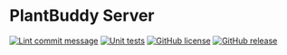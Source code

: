 # PlantBuddy Server

[![Lint commit message](https://github.com/plantineers/plantbuddy-server/actions/workflows/commit-lint.yml/badge.svg)](https://github.com/plantineers/plantbuddy-server/actions/workflows/commit-lint.yml)
[![Unit tests](https://github.com/plantineers/plantbuddy-server/actions/workflows/maven-test.yml/badge.svg)](https://github.com/plantineers/plantbuddy-server/actions/workflows/maven-test.yml)
[![GitHub license](https://img.shields.io/github/license/plantineers/plantbuddy-server.svg)](https://github.com/plantineers/plantbuddy-server/blob/main/LICENSE)
[![GitHub release](https://img.shields.io/github/release/plantineers/plantbuddy-server.svg)](https://github.com/plantineers/plantbuddy-server/releases/)
